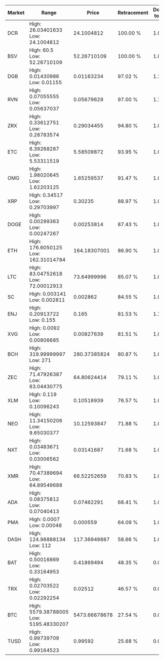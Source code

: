 | Market | Range | Price| Retracement | Doubles to 50% |
| --- | --- | --- | --- | --- |
| DCR | High: 26.03401633<br />Low: 24.1004812 | 24.1004812 | 100.00 % | 1.04 |
| BSV | High: 60.5<br />Low: 52.26710109 | 52.26710109 | 100.00 % | 1.08 |
| DGB | High: 0.01430986<br />Low: 0.01155 | 0.01163234 | 97.02 % | 1.11 |
| RVN | High: 0.07055555<br />Low: 0.05637037 | 0.05679629 | 97.00 % | 1.12 |
| ZRX | High: 0.33612751<br />Low: 0.28783574 | 0.29034455 | 94.80 % | 1.07 |
| ETC | High: 6.39268287<br />Low: 5.53311519 | 5.58509872 | 93.95 % | 1.07 |
| OMG | High: 1.98020645<br />Low: 1.62203125 | 1.65259537 | 91.47 % | 1.09 |
| XRP | High: 0.34517<br />Low: 0.29703997 | 0.30235 | 88.97 % | 1.06 |
| DOGE | High: 0.00299363<br />Low: 0.00247267 | 0.00253814 | 87.43 % | 1.08 |
| ETH | High: 176.6050125<br />Low: 162.31014784 | 164.18307001 | 86.90 % | 1.03 |
| LTC | High: 83.04752618<br />Low: 72.00012913 | 73.64999996 | 85.07 % | 1.05 |
| SC | High: 0.003141<br />Low: 0.002811 | 0.002862 | 84.55 % | 1.04 |
| ENJ | High: 0.20913722<br />Low: 0.155 | 0.165 | 81.53 % | 1.10 |
| XVG | High: 0.0092<br />Low: 0.00806685 | 0.00827639 | 81.51 % | 1.04 |
| BCH | High: 319.99999997<br />Low: 271 | 280.37385824 | 80.87 % | 1.05 |
| ZEC | High: 71.47926387<br />Low: 63.04430775 | 64.80624414 | 79.11 % | 1.04 |
| XLM | High: 0.119<br />Low: 0.10096243 | 0.10518939 | 76.57 % | 1.05 |
| NEO | High: 11.34150206<br />Low: 9.65030377 | 10.12593847 | 71.88 % | 1.04 |
| NXT | High: 0.03483671<br />Low: 0.03006562 | 0.03141687 | 71.68 % | 1.03 |
| XMR | High: 70.47389694<br />Low: 64.89549688 | 66.52252659 | 70.83 % | 1.02 |
| ADA | High: 0.08375812<br />Low: 0.07040413 | 0.07462291 | 68.41 % | 1.03 |
| PMA | High: 0.0007<br />Low: 0.00048 | 0.000559 | 64.09 % | 1.06 |
| DASH | High: 124.98888134<br />Low: 112 | 117.36949887 | 58.66 % | 1.01 |
| BAT | High: 0.50016869<br />Low: 0.33164953 | 0.41869494 | 48.35 % | 0.00 |
| TRX | High: 0.02703522<br />Low: 0.02292254 | 0.02512 | 46.57 % | 0.00 |
| BTC | High: 5579.38788005<br />Low: 5195.48330207 | 5473.66678678 | 27.54 % | 0.00 |
| TUSD | High: 0.99739709<br />Low: 0.99164523 | 0.99592 | 25.68 % | 0.00 |
